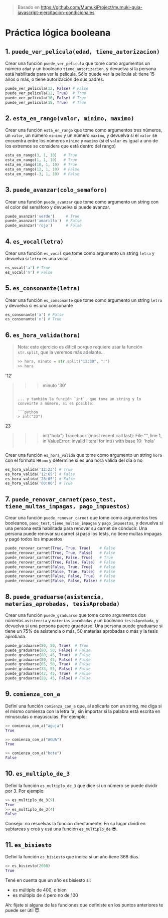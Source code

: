 > Basado en https://github.com/MumukiProject/mumuki-guia-javascript-ejercitacion-condicionales

# Práctica lógica booleana

## 1. `puede_ver_pelicula(edad, tiene_autorizacion)`

Crear una función `puede_ver_pelicula` que tome como argumentos un número `edad` y un booleano `tiene_autorizacion`, y
devuelva si la persona está habilitada para ver la película. Sólo puede ver la película si: tiene 15 años o más, o tiene autorización de sus padres.

```python
puede_ver_pelicula(12, False) # False
puede_ver_pelicula(12, True)  # True
puede_ver_pelicula(16, False) # True
puede_ver_pelicula(18, True)  # True
```

## 2. `esta_en_rango(valor, minimo, maximo)`

Crear una función `esta_en_rango` que tome como argumentos tres números, un `valor`, un número `minimo` y un número `maximo`, y devuelva si el `valor` se encuentra entre los números `minimo` y `maximo` (si el `valor` es igual a uno de los extremos se considera que está dentro del rango)

```python
esta_en_rango(3, 1, 10)   # True
esta_en_rango(1, 1, 10)   # True
esta_en_rango(10, 1, 10)  # True
esta_en_rango(12, 1, 10)  # False
esta_en_rango(-3, 1, 10)  # False
```

## 3. `puede_avanzar(colo_semaforo)`

Crear una función `puede_avanzar` que tome como argumento un string con el color del semáforo y devuelva si puede avanzar.

```python
puede_avanzar('verde')     # True
puede_avanzar('amarillo')  # False
puede_avanzar('rojo')      # False
```

## 4. `es_vocal(letra)`

Crear una función `es_vocal` que tome como argumento un string `letra` y devuelva si `letra` es una vocal.

```python
es_vocal('a') # True
es_vocal('n') # False
```

## 5. `es_consonante(letra)`

Crear una función `es_consonante` que tome como argumento un string `letra` y devuelva si es una consonante

```python
es_consonante('a') # False
es_consonante('n') # True
```

## 6. `es_hora_valida(hora)`

> Nota: este ejercicio es difícil porque requiere usar la función `str.split`, que la veremos más adelante...
>
> ```python
>>> hora, minuto = str.split("12:30", ":")
>>> hora
'12'
>>> minuto
'30'
>```
>
> ... y también la función `int`, que toma un string y lo conveirte a número, si es posible:
>
>```python
>> int("23")
23
>>> int("hola")
Traceback (most recent call last):
  File "<stdin>", line 1, in <module>
ValueError: invalid literal for int() with base 10: 'hola'
>```
>


Crear una función `es_hora_valida` que tome como argumento un string `hora` con el formato `HH:mm` y determine si es una hora válida del día o no

```python
es_hora_valida('12:23') # True
es_hora_valida('12:65') # False
es_hora_valida('28:05') # False
es_hora_valida('00:00') # True
```

## 7. `puede_renovar_carnet(paso_test, tiene_multas_impagas, pago_impuestos)`

Crear una función `puede_renovar_carnet` que tome como argumentos tres booleanos, `paso_test`, `tiene_multas_impagas` y `pago_impuestos`,
y devuelva si una persona está habilitada para renovar su carnet de conducir. Una persona puede renovar su carnet si pasó los tests, no tiene multas impagas y pagó todos los impuestos

```python
puede_renovar_carnet(True, True, True)    # False
puede_renovar_carnet(True, True, False)   # False
puede_renovar_carnet(True, False, True)   # True
puede_renovar_carnet(True, False, False)  # False
puede_renovar_carnet(False, True, True)   # False
puede_renovar_carnet(False, True, False)  # False
puede_renovar_carnet(False, False, True)  # False
puede_renovar_carnet(False, False, False) # False
```

## 8. `puede_graduarse(asistencia, materias_aprobadas, tesisAprobada)`

Crear una función `puede_graduarse` que tome como argumentos dos números `asistencia` y `materias_aprobadas` y
un booleano `tesisAprobada`, y devuelva si una persona puede gruadarse. Una persona puede graduarse si tiene un 75%
de asistencia o más, 50 materias aprobadas o más y la tesis aprobada.

```python
puede_graduarse(80, 50, True)  # True
puede_graduarse(80, 50, False) # False
puede_graduarse(80, 45, True)  # False
puede_graduarse(80, 45, False) # False
puede_graduarse(65, 50, True)  # False
puede_graduarse(33, 55, False) # False
puede_graduarse(42, 45, True)  # False
puede_graduarse(28, 45, False) # False
```


## 9. `comienza_con_a`

Definí una función `comienza_con_a` que, al aplicarla con un string, me diga si el mismo comienza con la letra 'a', sin importar si la palabra está escrita en minusculas o mayúsculas. Por ejemplo:

```python
>> comienza_con_a("aguja")
True

>> comienza_con_a("AGUA")
True

>> comienza_con_a("bote")
False
```

## 10. `es_multiplo_de_3`

Definí la función `es_multiplo_de_3` que dice si un número se puede dividir por 3. Por ejemplo:

```python
>> es_multiplo_de_3(9)
True
>> es_multiplo_de_3(4)
False
```

Consejo: no resuelvas la función directamente. En su lugar dividí en subtareas y creá y usá una función `es_multiplo_de` 😎.

## 11. `es_bisiesto`

Definí la función `es_bisiesto` que indica si un año tiene 366 días.

```python
>> es_bisiesto(2000)
True
```

Tené en cuenta que un año es bisiesto si:

* es múltiplo de 400, o bien
* es múltiplo de 4 pero no de 100

Ah: fijate si alguna de las funciones que definiste en los puntos anteriores te puede ser útil 😇.
